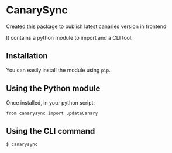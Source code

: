 # CanarySync

Created this package to publish latest canaries version in frontend

It contains a python module to import and a CLI tool.

## Installation

You can easily install the module using `pip`.

## Using the Python module

Once installed, in your python script:

```
from canarysync import updateCanary

```

## Using the CLI command

```
$ canarysync
```